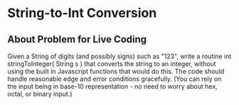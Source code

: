 # String-to-Int Conversion

## About Problem for Live Coding

Given a String of digits (and possibly signs) such as "123", write a routine int stringToInteger( String s ) that converts the string to an integer, without using the built in Javascript functions that would do this. The code should handle reasonable edge and error conditions gracefully. (You can rely on the input being in base-10 representation - no need to worry about hex, octal, or binary input.)
